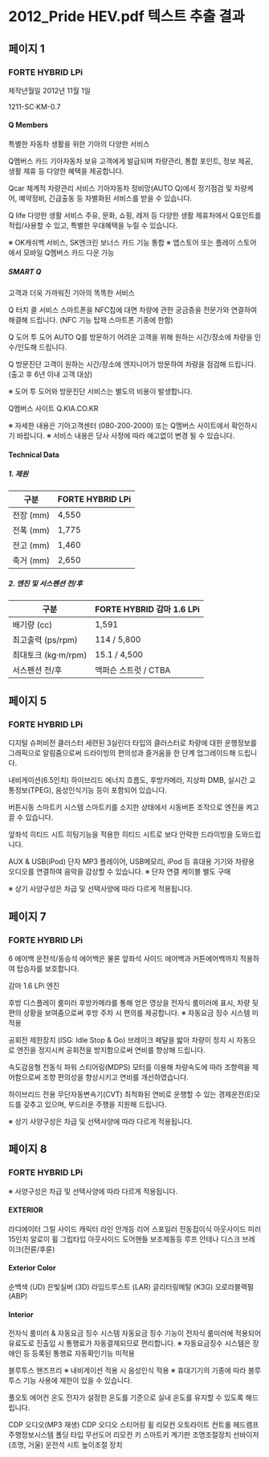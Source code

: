 # 2012_Pride HEV.pdf 텍스트 추출 결과

## 페이지 1

### FORTE HYBRID LPi

제작년월일
2012년 11월 1일

1211-SC·KM-0.7

#### Q Members 

특별한 자동차 생활을 위한 기아의 다양한 서비스

Q멤버스 카드 
기아자동차 보유 고객에게 발급되며 차량관리, 통합 포인트, 정보 제공, 생활 제휴 등 다양한 혜택을 제공합니다.

Qcar
체계적 차량관리 서비스 
기아자동차 정비망(AUTO Q)에서 정기점검 및 차량케어, 예약정비, 긴급출동 등 차별화된 서비스를 받을 수 있습니다.

Q life
다양한 생활 서비스
주유, 문화, 쇼핑, 레저 등 다양한 생활 제휴처에서 Q포인트를 적립/사용할 수 있고, 특별한 우대혜택을 누릴 수 있습니다.

※ OK캐쉬백 서비스, SK엔크린 보너스 카드 기능 통합
※ 앱스토어 또는 플레이 스토어에서 모바일 Q멤버스 카드 다운 가능 

##### SMART Q

고객과 더욱 가까워진 기아의 똑똑한 서비스

Q 터치 콜 서비스
스마트폰을 NFC칩에 대면 차량에 관한 궁금증을 전문가와 연결하여 해결해 드립니다. (NFC 기능 탑재 스마트폰 기종에 한함)

Q 도어 투 도어
AUTO Q를 방문하기 어려운 고객을 위해 원하는 시간/장소에 차량을 인수/인도해 드립니다.

Q 방문진단
고객이 원하는 시간/장소에 엔지니어가 방문하여 차량을 점검해 드립니다. (출고 후 6년 이내 고객 대상)

※ 도어 투 도어와 방문진단 서비스는 별도의 비용이 발생합니다.

Q멤버스 사이트
Q.KIA.CO.KR

※ 자세한 내용은 기아고객센터 (080-200-2000) 또는 Q멤버스 사이트에서 확인하시기 바랍니다.
※ 서비스 내용은 당사 사정에 따라 예고없이 변경 될 수 있습니다.

#### Technical Data

##### 1. 제원

| 구분       | FORTE HYBRID LPi |
|------------|------------------|
| 전장 (mm)  | 4,550            |
| 전폭 (mm)  | 1,775            |
| 전고 (mm)  | 1,460            |
| 축거 (mm)  | 2,650            |

##### 2. 엔진 및 서스펜션 전/후

| 구분               | FORTE HYBRID 감마 1.6 LPi |
|--------------------|----------------------------|
| 배기량 (cc)         | 1,591                      |
| 최고출력 (ps/rpm)   | 114 / 5,800                |
| 최대토크 (kg·m/rpm) | 15.1 / 4,500               |
| 서스펜션 전/후       | 맥퍼슨 스트럿 / CTBA         |

## 페이지 5

### FORTE HYBRID LPi

디지털 슈퍼비전 클러스터
세련된 3실린더 타입의 클러스터로 차량에 대한 운행정보를 그래픽으로 알림줌으로써 드라이빙의 편의성과 즐거움을 한 단계 업그레이드해 드립니다.

내비게이션(6.5인치)
하이브리드 에너지 흐름도, 후방카메라, 지상파 DMB, 실시간 교통정보(TPEG), 음성인식기능 등이 포함되어 있습니다.

버튼시동 스마트키 시스템
스마트키를 소지한 상태에서 시동버튼 조작으로 엔진을 켜고 끌 수 있습니다.

앞좌석 히티드 시트
히팅기능을 적용한 히티드 시트로 보다 안락한 드라이빙을 도와드립니다.

AUX & USB(iPod) 단자
MP3 플레이어, USB메모리, iPod 등 휴대용 기기와 차량용 오디오를 연결하여 음악을 감상할 수 있습니다.
※ 단자 연결 케이블 별도 구매

※ 상기 사양구성은 차급 및 선택사양에 따라 다르게 적용됩니다.

## 페이지 7

### FORTE HYBRID LPi

6 에어백
운전석/동승석 에어백은 물론 앞좌석 사이드 에어백과 커튼에어백까지 적용하여 탑승자를 보호합니다.

감마 1.6 LPi 엔진

후방 디스플레이 룸미러
후방카메라를 통해 얻은 영상을 전자식 룸미러에 표시, 차량 뒷편의 상황을 보여줌으로써 후방 주차 시 편의를 제공합니다.
※ 자동요금 징수 시스템 미적용

공회전 제한장치 (ISG: Idle Stop & Go)
브레이크 페달을 밟아 차량이 정지 시 자동으로 엔진을 정지시켜 공회전을 방지함으로써 연비를 향상해 드립니다.

속도감응형 전동식 파워 스티어링(MDPS)
모터를 이용해 차량속도에 따라 조향력을 제어함으로써 조향 편의성을 향상시키고 연비를 개선하였습니다.

하이브리드 전용 무단자동변속기(CVT)
최적화된 연비로 운행할 수 있는 경제운전(E)모드를 갖추고 있으며, 부드러운 주행을 지원해 드립니다.

※ 상기 사양구성은 차급 및 선택사양에 따라 다르게 적용됩니다.

## 페이지 8

### FORTE HYBRID LPi

※ 사양구성은 차급 및 선택사양에 따라 다르게 적용됩니다.

#### EXTERIOR

라디에이터 그릴
사이드 캐릭터 라인
안개등
리어 스포일러
전동접이식 아웃사이드 미러
15인치 알로이 휠
그립타입 아웃사이드 도어핸들
보조제동등
루프 안테나
디스크 브레이크(전륜/후륜)

#### Exterior Color

순백색 (UD)
은빛실버 (3D)
라임드루스트 (LAR)
글리터링메탈 (K3G)
오로라블랙펄 (ABP)

#### Interior

전자식 룸미러 & 자동요금 징수 시스템
자동요금 징수 기능이 전자식 룸미러에 적용되어 유료도로 진출입 시 통행료가 자동결제되므로 편리합니다.
※ 자동요금징수 시스템은 장애인 등 등록된 통행료 자동확인기능 미적용

블루투스 핸즈프리
※ 내비게이션 적용 시 음성인식 적용
※ 휴대기기의 기종에 따라 블루투스 기능 사용에 제한이 있을 수 있습니다.

풀오토 에어컨
온도 전자가 설정한 온도를 기준으로 실내 온도를 유지할 수 있도록 해드립니다.

CDP 오디오(MP3 재생)
CDP 오디오
스티어링 휠 리모컨
오토라이트 컨트롤 헤드램프
주행정보시스템
폴딩 타입 무선도어 리모컨 키
스마트키
계기판 조명조절장치
선바이저(조명, 거울)
운전석 시트 높이조절 장치


